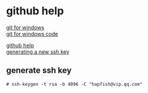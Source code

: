 
# github help #

[git for windows](https://git-for-windows.github.io/)  
[git for windows code](https://github.com/git-for-windows/git)  

[github help](https://github.com)  
[generating a new ssh key](https://help.github.com/articles/generating-a-new-ssh-key/)  


## generate ssh key ##
` # ssh-keygen -t rsa -b 4096 -C "hapfish@vip.qq.com" `  


  




